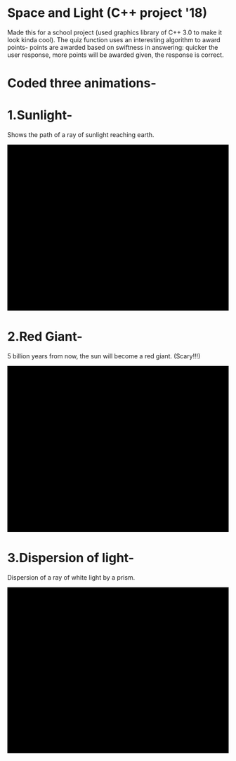 # Space and Light (C++ project '18)
Made this for a school project (used graphics library of C++ 3.0 to make it look kinda cool).
The quiz function uses an interesting algorithm to award points- points are awarded based on swiftness in answering: quicker the user response, more points will be awarded given, the response is correct.

# Coded three animations-

# 1.Sunlight-
Shows the path of a ray of sunlight reaching earth.

![Preview](Demo/sunlight.gif)

# 2.Red Giant-
5 billion years from now, the sun will become a red giant. (Scary!!!)

![Preview](Demo/redgiant.gif)

# 3.Dispersion of light-
Dispersion of a ray of white light by a prism.

![Preview](Demo/dispersion.gif)




